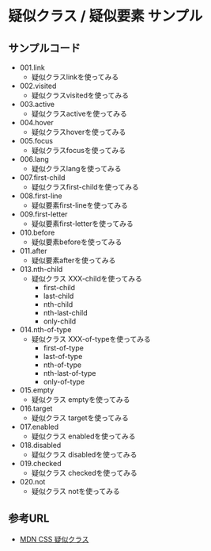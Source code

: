 # 疑似クラス / 疑似要素 サンプル

## サンプルコード

* 001.link
    + 疑似クラスlinkを使ってみる
* 002.visited
    + 疑似クラスvisitedを使ってみる
* 003.active
    + 疑似クラスactiveを使ってみる
* 004.hover
    + 疑似クラスhoverを使ってみる
* 005.focus
    + 疑似クラスfocusを使ってみる
* 006.lang
    + 疑似クラスlangを使ってみる
* 007.first-child
    + 疑似クラスfirst-childを使ってみる
* 008.first-line
    + 疑似要素first-lineを使ってみる
* 009.first-letter
    + 疑似要素first-letterを使ってみる
* 010.before
    + 疑似要素beforeを使ってみる
* 011.after
    + 疑似要素afterを使ってみる
* 013.nth-child
    + 疑似クラス XXX-childを使ってみる
        - first-child
        - last-child
        - nth-child
        - nth-last-child
        - only-child
* 014.nth-of-type
    + 疑似クラス XXX-of-typeを使ってみる
        - first-of-type
        - last-of-type
        - nth-of-type
        - nth-last-of-type
        - only-of-type
* 015.empty
    + 疑似クラス emptyを使ってみる
* 016.target
    + 疑似クラス targetを使ってみる
* 017.enabled
    + 疑似クラス enabledを使ってみる
* 018.disabled
    + 疑似クラス disabledを使ってみる
* 019.checked
    + 疑似クラス checkedを使ってみる
* 020.not
    + 疑似クラス notを使ってみる

## 参考URL

* [MDN CSS 疑似クラス](https://developer.mozilla.org/ja/docs/Web/CSS/%3Aactive#)
